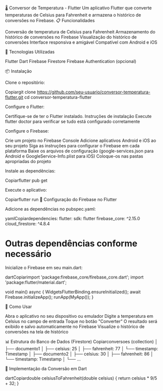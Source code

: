 🌡️ Conversor de Temperatura - Flutter
Um aplicativo Flutter que converte temperaturas de Celsius para Fahrenheit e armazena o histórico de conversões no Firebase.
📋 Funcionalidades

Conversão de temperatura de Celsius para Fahrenheit
Armazenamento do histórico de conversões no Firebase
Visualização do histórico de conversões
Interface responsiva e amigável
Compatível com Android e iOS

🚀 Tecnologias Utilizadas

Flutter
Dart
Firebase Firestore
Firebase Authentication (opcional)

📦 Instalação

Clone o repositório:

Copiargit clone https://github.com/seu-usuario/conversor-temperatura-flutter.git
cd conversor-temperatura-flutter

Configure o Flutter:

Certifique-se de ter o Flutter instalado. Instruções de instalação
Execute flutter doctor para verificar se tudo está configurado corretamente


Configure o Firebase:

Crie um projeto no Firebase Console
Adicione aplicativos Android e iOS ao seu projeto
Siga as instruções para configurar o Firebase em cada plataforma
Baixe os arquivos de configuração (google-services.json para Android e GoogleService-Info.plist para iOS)
Coloque-os nas pastas apropriadas do projeto


Instale as dependências:

Copiarflutter pub get

Execute o aplicativo:

Copiarflutter run
🔧 Configuração do Firebase no Flutter

Adicione as dependências no pubspec.yaml:

yamlCopiardependencies:
  flutter:
    sdk: flutter
  firebase_core: ^2.15.0
  cloud_firestore: ^4.8.4
  # Outras dependências conforme necessário

Inicialize o Firebase em seu main.dart:

dartCopiarimport 'package:firebase_core/firebase_core.dart';
import 'package:flutter/material.dart';

void main() async {
  WidgetsFlutterBinding.ensureInitialized();
  await Firebase.initializeApp();
  runApp(MyApp());
}

🔧 Como Usar

Abra o aplicativo no seu dispositivo ou emulador
Digite a temperatura em Celsius no campo de entrada
Toque no botão "Converter"
O resultado será exibido e salvo automaticamente no Firebase
Visualize o histórico de conversões na tela de histórico

📊 Estrutura do Banco de Dados (Firestore)
Copiarconversoes (collection)
  │
  ├── documento1
  │     ├── celsius: 25
  │     ├── fahrenheit: 77
  │     └── timestamp: Timestamp
  │
  ├── documento2
  │     ├── celsius: 30
  │     ├── fahrenheit: 86
  │     └── timestamp: Timestamp
  │
  └── ...

🧪 Implementação da Conversão em Dart

dartCopiardouble celsiusToFahrenheit(double celsius) {
  return celsius * 9/5 + 32;
}
